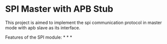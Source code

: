 # SPI Master with APB Stub
This project is aimed to implement the spi communication protocol in master mode with apb slave as its interface.

Features of the SPI module:
* 
* 
* 
